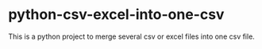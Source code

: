# python-csv-excel-into-one-csv
This is a python project to merge several csv or excel files into one csv file.
